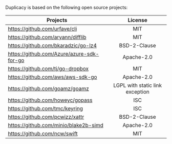 Duplicacy is based on the following open source projects:

| Projects | License |
|--------|:-------:|
|https://github.com/urfave/cli              |  MIT |
|https://github.com/aryann/difflib          |  MIT |
|https://github.com/bkaradzic/go-lz4        |  BSD-2-Clause |
|https://github.com/Azure/azure-sdk-for-go  |  Apache-2.0 |
|https://github.com/tj/go-dropbox           |  MIT |
|https://github.com/aws/aws-sdk-go          |  Apache-2.0 |
|https://github.com/goamz/goamz             |  LGPL with static link exception |
|https://github.com/howeyc/gopass           |  ISC |
|https://github.com/tmc/keyring             |  ISC |
|https://github.com/pcwizz/xattr            |  BSD-2-Clause |
|https://github.com/minio/blake2b-simd      |  Apache-2.0 |
https://github.com/ncw/swift                |  MIT |
